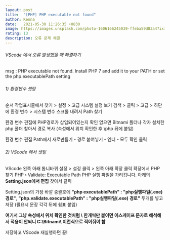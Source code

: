 ```yaml
---
layout: post
title:  "[PHP] PHP executable not found"
author: Kenna
date:   2021-05-30 11:26:35 +0830
image: https://images.unsplash.com/photo-1606166245039-ffeba59d83a4?ixid=MnwxMjA3fDB8MHxwaG90by1wYWdlfHx8fGVufDB8fHx8&ixlib=rb-1.2.1&auto=format&fit=crop&w=1284&q=80
rating: 13
description: 오류 문제 해결
---
```


###### VScode 에서 오류 발생했을 때 해결하기

msg : PHP executable not found. Install PHP 7 and add it to your PATH or set the php.executablePath setting

###### 1) 환경변수 셋팅

순서
작업표시줄에서 찾기 > 설정 > 고급 시스템 설정 보기 검색 > 클릭 > 고급 > 하단에 환경 변수 > 시스템 변수 스크롤 내려서 Path 찾기

환경 변수 편집에 PHP경로가 삽입되어있는지 확인
없으면 Bitnami 폴더나 각자 설치한 php 폴더 찾아서 경로 복사
(속성에서 위치 확인한 후 \php 뒤에 붙임)

환경 변수 편집 Path에서 새로만들기 - 경로 붙여넣기 - 엔터 - 모두 확인 클릭

###### 2) VScode 에서 셋팅

VScode 왼쪽 아래 톱니바퀴 설정 > 설정 클릭 > 왼쪽 아래 확장 클릭
확장에서 PHP 찾기
PHP › Validate: Executable Path PHP 실행 파일을 가리킵니다. 아래의 
**Setting.json에서 편집** 찾아서 클릭

Setting.json의 가장 바깥 중괄호에
**"php executablePath" : "php실행파일(.exe) 경로"**,
**"php.validate.executablePath" : "php실행파일(.exe) 경로"**
두개를 넣고 저장 (필요시 문장 각각 뒤에 쉼표 붙임)

**여기서 그냥 속성에서 위치 확인한 것처럼 \ 한개씩만 붙이면 이스케이프 문자로 해석해서 적용이 안되니 C:\\Bitnami\\ 이런식으로 적어줘야 함**

저장하고 
VScode 재실행하면 끝!